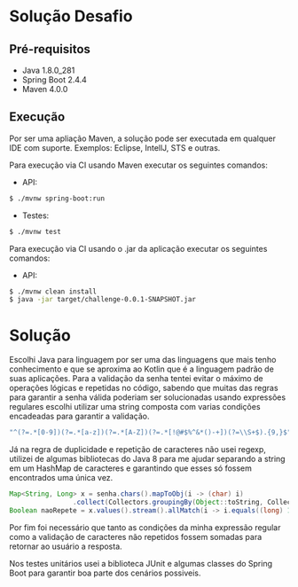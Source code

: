 # Solução Desafio

## Pré-requisitos
- Java 1.8.0_281
- Spring Boot 2.4.4
- Maven 4.0.0

## Execução
 Por ser uma apliação Maven, a solução pode ser executada em qualquer IDE com suporte. 
 Exemplos: Eclipse, IntellJ, STS e outras.

 Para execução via CI usando Maven executar os seguintes comandos:

- API:
```bash
$ ./mvnw spring-boot:run
```  

- Testes:

```bash
$ ./mvnw test
```  

 Para execução via CI usando o .jar da aplicação executar os seguintes comandos:

- API:
```bash
$ ./mvnw clean install
$ java -jar target/challenge-0.0.1-SNAPSHOT.jar
```  

# Solução
Escolhi Java para linguagem por ser uma das linguagens que mais tenho conhecimento e que se aproxima ao Kotlin que é a linguagem padrão de suas aplicações.
Para a validação da senha tentei evitar o máximo de operações lógicas e repetidas no código, sabendo que muitas das regras para garantir a senha válida poderiam ser solucionadas usando expressões regulares
escolhi utilizar uma string composta com varias condições encadeadas para garantir a validação.
```java
"^(?=.*[0-9])(?=.*[a-z])(?=.*[A-Z])(?=.*[!@#$%^&*()-+])(?=\\S+$).{9,}$"
``` 
Já na regra de duplicidade e repetição de caracteres não usei regexp, utilizei de algumas bibliotecas do Java 8 para me ajudar separando a string em um HashMap de caracteres e garantindo que esses só fossem encontrados uma única vez.

```java
Map<String, Long> x = senha.chars().mapToObj(i -> (char) i)
				.collect(Collectors.groupingBy(Object::toString, Collectors.counting()));
Boolean naoRepete = x.values().stream().allMatch(i -> i.equals((long) 1));
```    
Por fim foi necessário que tanto as condições da minha expressão regular como a validação de caracteres não repetidos fossem somadas para retornar ao usuário a resposta.

Nos testes unitários usei a biblioteca JUnit e algumas classes do Spring Boot para garantir boa parte dos cenários possiveis.


